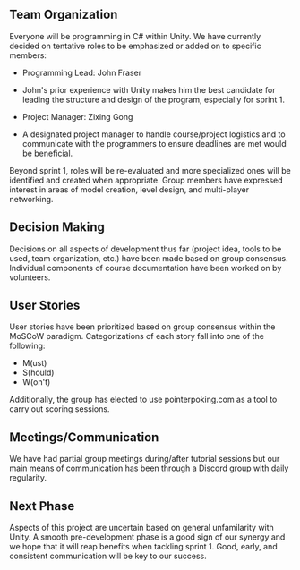 ## Team Organization

Everyone will be programming in C# within Unity. We have currently decided on tentative roles to be emphasized or added on to specific members:

* Programming Lead: John Fraser
- John's prior experience with Unity makes him the best candidate for leading the structure and design of the program, especially for sprint 1.
* Project Manager: Zixing Gong
- A designated project manager to handle course/project logistics and to communicate with the programmers to ensure deadlines are met would be beneficial.

Beyond sprint 1, roles will be re-evaluated and more specialized ones will be identified and created when appropriate. Group members have expressed interest in areas of model creation, level design, and multi-player networking.

## Decision Making

Decisions on all aspects of development thus far (project idea, tools to be used, team organization, etc.) have been made based on group consensus. Individual components of course documentation have been worked on by volunteers.

## User Stories

User stories have been prioritized based on group consensus within the MoSCoW paradigm. Categorizations of each story fall into one of the following:
* M(ust)
* S(hould)
* W(on't)

Additionally, the group has elected to use pointerpoking.com as a tool to carry out scoring sessions.

## Meetings/Communication

We have had partial group meetings during/after tutorial sessions but our main means of communication has been through a Discord group with daily regularity.

## Next Phase
Aspects of this project are uncertain based on general unfamilarity with Unity. A smooth pre-development phase is a good sign of our synergy and we hope that it will reap benefits when tackling sprint 1. Good, early, and consistent communication will be key to our success.
